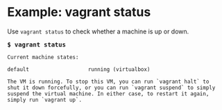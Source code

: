 # Example: vagrant status
Use ```vagrant status``` to check whether a machine is up or down.

<pre>
<b>$ vagrant status</b>
</pre>
```
Current machine states:

default                   running (virtualbox)

The VM is running. To stop this VM, you can run `vagrant halt` to
shut it down forcefully, or you can run `vagrant suspend` to simply
suspend the virtual machine. In either case, to restart it again,
simply run `vagrant up`.
```
